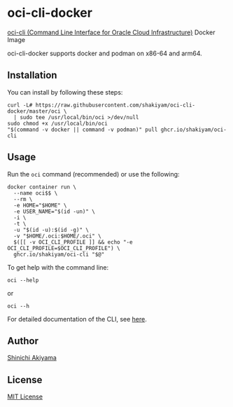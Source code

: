 oci-cli-docker
==============

[oci-cli (Command Line Interface for Oracle Cloud Infrastructure)](https://github.com/oracle/oci-cli) Docker Image

oci-cli-docker supports docker and podman on x86-64 and arm64.

Installation
------------

You can install by following these steps:

```console
curl -L# https://raw.githubusercontent.com/shakiyam/oci-cli-docker/master/oci \
  | sudo tee /usr/local/bin/oci >/dev/null
sudo chmod +x /usr/local/bin/oci
"$(command -v docker || command -v podman)" pull ghcr.io/shakiyam/oci-cli
```

Usage
-----

Run the `oci` command (recommended) or use the following:

```console
docker container run \
  --name oci$$ \
  --rm \
  -e HOME="$HOME" \
  -e USER_NAME="$(id -un)" \
  -i \
  -t \
  -u "$(id -u):$(id -g)" \
  -v "$HOME/.oci:$HOME/.oci" \
  $([[ -v OCI_CLI_PROFILE ]] && echo "-e OCI_CLI_PROFILE=$OCI_CLI_PROFILE") \
  ghcr.io/shakiyam/oci-cli "$@"
```

To get help with the command line:

```console
oci --help
```

or

```console
oci --h
```

For detailed documentation of the CLI, see [here](https://docs.cloud.oracle.com/Content/API/Concepts/cliconcepts.htm).

Author
------

[Shinichi Akiyama](https://github.com/shakiyam)

License
-------

[MIT License](https://opensource.org/licenses/MIT)
